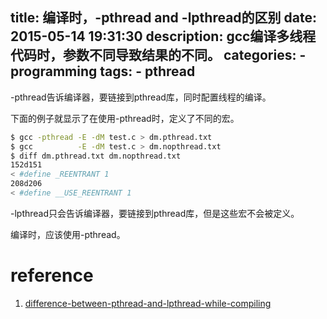 title: 编译时，-pthread and -lpthread的区别
date: 2015-05-14 19:31:30
description: gcc编译多线程代码时，参数不同导致结果的不同。
categories:
    - programming
tags:
    - pthread
---

-pthread告诉编译器，要链接到pthread库，同时配置线程的编译。

下面的例子就显示了在使用-pthread时，定义了不同的宏。

```bash
$ gcc -pthread -E -dM test.c > dm.pthread.txt
$ gcc          -E -dM test.c > dm.nopthread.txt
$ diff dm.pthread.txt dm.nopthread.txt
152d151
< #define _REENTRANT 1
208d206
< #define __USE_REENTRANT 1
```

-lpthread只会告诉编译器，要链接到pthread库，但是这些宏不会被定义。

编译时，应该使用-pthread。

# reference

1.  [difference-between-pthread-and-lpthread-while-compiling](http://stackoverflow.com/questions/23250863/difference-between-pthread-and-lpthread-while-compiling)

